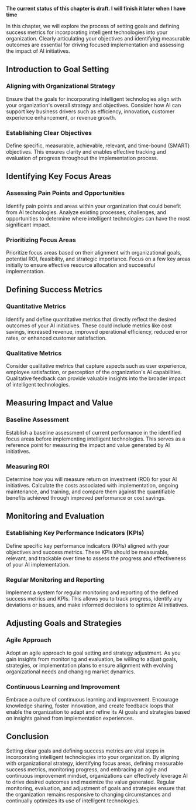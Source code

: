 **The current status of this chapter is draft. I will finish it later when I have time**

In this chapter, we will explore the process of setting goals and defining success metrics for incorporating intelligent technologies into your organization. Clearly articulating your objectives and identifying measurable outcomes are essential for driving focused implementation and assessing the impact of AI initiatives.

Introduction to Goal Setting
----------------------------

### Aligning with Organizational Strategy

Ensure that the goals for incorporating intelligent technologies align with your organization's overall strategy and objectives. Consider how AI can support key business drivers such as efficiency, innovation, customer experience enhancement, or revenue growth.

### Establishing Clear Objectives

Define specific, measurable, achievable, relevant, and time-bound (SMART) objectives. This ensures clarity and enables effective tracking and evaluation of progress throughout the implementation process.

Identifying Key Focus Areas
---------------------------

### Assessing Pain Points and Opportunities

Identify pain points and areas within your organization that could benefit from AI technologies. Analyze existing processes, challenges, and opportunities to determine where intelligent technologies can have the most significant impact.

### Prioritizing Focus Areas

Prioritize focus areas based on their alignment with organizational goals, potential ROI, feasibility, and strategic importance. Focus on a few key areas initially to ensure effective resource allocation and successful implementation.

Defining Success Metrics
------------------------

### Quantitative Metrics

Identify and define quantitative metrics that directly reflect the desired outcomes of your AI initiatives. These could include metrics like cost savings, increased revenue, improved operational efficiency, reduced error rates, or enhanced customer satisfaction.

### Qualitative Metrics

Consider qualitative metrics that capture aspects such as user experience, employee satisfaction, or perception of the organization's AI capabilities. Qualitative feedback can provide valuable insights into the broader impact of intelligent technologies.

Measuring Impact and Value
--------------------------

### Baseline Assessment

Establish a baseline assessment of current performance in the identified focus areas before implementing intelligent technologies. This serves as a reference point for measuring the impact and value generated by AI initiatives.

### Measuring ROI

Determine how you will measure return on investment (ROI) for your AI initiatives. Calculate the costs associated with implementation, ongoing maintenance, and training, and compare them against the quantifiable benefits achieved through improved performance or cost savings.

Monitoring and Evaluation
-------------------------

### Establishing Key Performance Indicators (KPIs)

Define specific key performance indicators (KPIs) aligned with your objectives and success metrics. These KPIs should be measurable, relevant, and trackable over time to assess the progress and effectiveness of your AI implementation.

### Regular Monitoring and Reporting

Implement a system for regular monitoring and reporting of the defined success metrics and KPIs. This allows you to track progress, identify any deviations or issues, and make informed decisions to optimize AI initiatives.

Adjusting Goals and Strategies
------------------------------

### Agile Approach

Adopt an agile approach to goal setting and strategy adjustment. As you gain insights from monitoring and evaluation, be willing to adjust goals, strategies, or implementation plans to ensure alignment with evolving organizational needs and changing market dynamics.

### Continuous Learning and Improvement

Embrace a culture of continuous learning and improvement. Encourage knowledge sharing, foster innovation, and create feedback loops that enable the organization to adapt and refine its AI goals and strategies based on insights gained from implementation experiences.

Conclusion
----------

Setting clear goals and defining success metrics are vital steps in incorporating intelligent technologies into your organization. By aligning with organizational strategy, identifying focus areas, defining measurable success metrics, monitoring progress, and embracing an agile and continuous improvement mindset, organizations can effectively leverage AI to drive desired outcomes and maximize the value generated. Regular monitoring, evaluation, and adjustment of goals and strategies ensure that the organization remains responsive to changing circumstances and continually optimizes its use of intelligent technologies.
